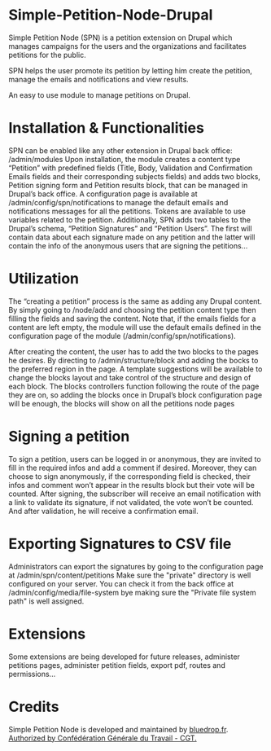 # Simple-Petition-Node-Drupal
Simple Petition Node (SPN) is a petition extension on Drupal which manages campaigns for the users and the organizations and facilitates petitions for the public.  

SPN helps the user promote its petition by letting him create the petition, manage the emails and notifications and view results.

An easy to use module to manage petitions on Drupal.

# Installation & Functionalities
SPN can be enabled like any other extension in Drupal back office: /admin/modules
Upon installation, the module creates a content type “Petition” with predefined fields (Title, Body, Validation and Confirmation Emails fields and their corresponding subjects fields) and adds two blocks, Petition signing form and Petition results block, that can be managed in Drupal’s back office.
A configuration page is available at /admin/config/spn/notifications to manage the default emails and notifications messages for all the petitions. Tokens are available to use variables related to the petition.
Additionally, SPN adds two tables to the Drupal’s schema, “Petition Signatures” and “Petition Users”. The first will contain data about each signature made on any petition and the latter will contain the info of the anonymous users that are signing the petitions... 

# Utilization
The “creating a petition” process is the same as adding any Drupal content. By simply going to /node/add and choosing the petition content type then filling the fields and saving the content.
Note that, if the emails fields for a content are left empty, the module will use the default emails defined in the configuration page of the module (/admin/config/spn/notifications).

After creating the content, the user has to add the two blocks to the pages he desires. By directing to  /admin/structure/block and adding the bocks to the preferred region in the page. A template suggestions will be available to change the blocks layout and take control of the structure and design of each block.
The blocks controllers function following the route of the page they are on, so adding the blocks once in Drupal’s block configuration page will be enough, the blocks will show on all the petitions node pages

# Signing a petition
To sign a petition, users can be logged in or anonymous, they are invited to fill in the required infos and add a comment if desired. Moreover, they can choose to sign anonymously, if the corresponding field is checked, their infos and comment won’t appear in the results block but their vote will be counted. After signing, the subscriber will receive an email notification with a link to validate its signature, if not validated, the vote won’t be counted. And after validation, he will receive a confirmation email.

# Exporting Signatures to CSV file
Administrators can export the signatures by going to the configuration page at  /admin/spn/content/petitions
Make sure the "private" directory is well configured on your server. You can check it from the back office at /admin/config/media/file-system bye making sure the "Private file system path" is well assigned.

# Extensions
Some extensions are being developed for future releases, administer petitions pages, administer petition fields, export pdf, routes and permissions...

# Credits
Simple Petition Node is developed and maintained by <a href="https://bluedrop.fr">bluedrop.fr</a>.
<a href="https://www.cgt.fr/" title="CGT">Authorized by Confédération Générale du Travail - CGT.</a>
